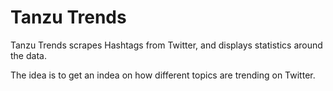 # Tanzu Trends

Tanzu Trends scrapes Hashtags from Twitter, and displays statistics around the data.

The idea is to get an indea on how different topics are trending on Twitter.
